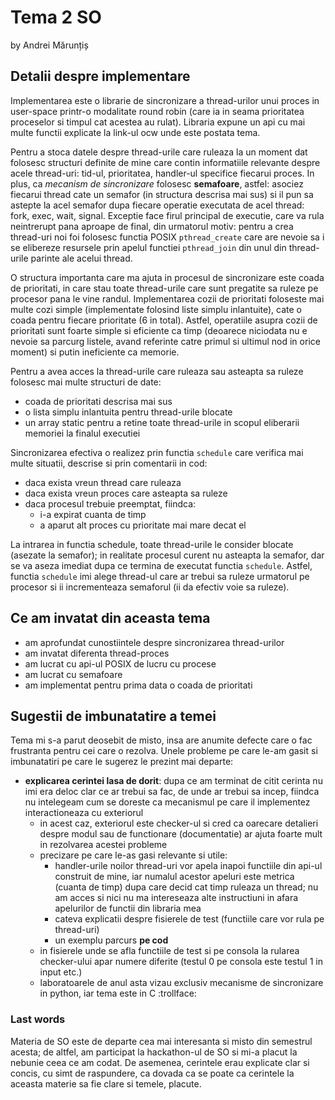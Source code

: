 # Tema 2 SO

by Andrei Mărunțiș

## Detalii despre implementare

Implementarea este o librarie de sincronizare a thread-urilor unui proces in user-space printr-o modalitate round robin (care ia in seama prioritatea proceselor si timpul cat acestea au rulat). Libraria expune un api cu mai multe functii explicate la link-ul ocw unde este postata tema.

Pentru a stoca datele despre thread-urile care ruleaza la un moment dat folosesc structuri definite de mine care contin informatiile relevante despre acele thread-uri: tid-ul, prioritatea, handler-ul specifice fiecarui proces. In plus, ca *mecanism de sincronizare* folosesc **semafoare**, astfel: asociez fiecarui thread cate un semafor (in structura descrisa mai sus) si il pun sa astepte la acel semafor dupa fiecare operatie executata de acel thread: fork, exec, wait, signal. Exceptie face firul principal de executie, care va rula neintrerupt pana aproape de final, din urmatorul motiv: pentru a crea thread-uri noi foi folosesc functia POSIX `pthread_create` care are nevoie sa i se elibereze resursele prin apelul functiei `pthread_join` din unul din thread-urile parinte ale acelui thread.

O structura importanta care ma ajuta in procesul de sincronizare este coada de prioritati, in care stau toate thread-urile care sunt pregatite sa ruleze pe procesor pana le vine randul. Implementarea cozii de prioritati foloseste mai multe cozi simple (implementate folosind liste simplu inlantuite), cate o coada pentru fiecare prioritate (6 in total). Astfel, operatiile asupra cozii de prioritati sunt foarte simple si eficiente ca timp (deoarece niciodata nu e nevoie sa parcurg listele, avand referinte catre primul si ultimul nod in orice moment) si putin ineficiente ca memorie.

Pentru a avea acces la thread-urile care ruleaza sau asteapta sa ruleze folosesc mai multe structuri de date:

- coada de prioritati descrisa mai sus
- o lista simplu inlantuita pentru thread-urile blocate
- un array static pentru a retine toate thread-urile in scopul eliberarii memoriei la finalul executiei

Sincronizarea efectiva o realizez prin functia `schedule` care verifica mai multe situatii, descrise si prin comentarii in cod:

- daca exista vreun thread care ruleaza
- daca exista vreun proces care asteapta sa ruleze
- daca procesul trebuie preemptat, fiindca:
    - i-a expirat cuanta de timp
    - a aparut alt proces cu prioritate mai mare decat el

La intrarea in functia schedule, toate thread-urile le consider blocate (asezate la semafor); in realitate procesul curent nu asteapta la semafor, dar se va aseza imediat dupa ce termina de executat functia `schedule`. Astfel, functia `schedule` imi alege thread-ul care ar trebui sa ruleze urmatorul pe procesor si ii incrementeaza semaforul (ii da efectiv voie sa ruleze).

## Ce am invatat din aceasta tema

- am aprofundat cunostiintele despre sincronizarea thread-urilor
- am invatat diferenta thread-proces
- am lucrat cu api-ul POSIX de lucru cu procese
- am lucrat cu semafoare
- am implementat pentru prima data o coada de prioritati

## Sugestii de imbunatatire a temei

Tema mi s-a parut deosebit de misto, insa are anumite defecte care o fac frustranta pentru cei care o rezolva. Unele probleme pe care le-am gasit si imbunatatiri pe care le sugerez le prezint mai departe:

- **explicarea cerintei lasa de dorit**: dupa ce am terminat de citit cerinta nu imi era deloc clar ce ar trebui sa fac, de unde ar trebui sa incep, fiindca nu intelegeam cum se doreste ca mecanismul pe care il implementez interactioneaza cu exteriorul
    - in acest caz, exteriorul este checker-ul si cred ca oarecare detalieri despre modul sau de functionare (documentatie) ar ajuta foarte mult in rezolvarea acestei probleme
    - precizare pe care le-as gasi relevante si utile:
        - handler-urile noilor thread-uri vor apela inapoi functiile din api-ul construit de mine, iar numalul acestor apeluri este metrica (cuanta de timp) dupa care decid cat timp ruleaza un thread; nu am acces si nici nu ma intereseaza alte instructiuni in afara apelurilor de functii din libraria mea
        - cateva explicatii despre fisierele de test (functiile care vor rula pe thread-uri)
        - un exemplu parcurs **pe cod**
    - in fisierele unde se afla functiile de test si pe consola la rularea checker-ului apar numere diferite (testul 0 pe consola este testul 1 in input etc.)
    - laboratoarele de anul asta vizau exclusiv mecanisme de sincronizare in python, iar tema este in C :trollface:

### Last words

Materia de SO este de departe cea mai interesanta si misto din semestrul acesta; de altfel, am participat la hackathon-ul de SO si mi-a placut la nebunie ceea ce am codat. De asemenea, cerintele erau explicate clar si concis, cu simt de raspundere, ca dovada ca se poate ca cerintele la aceasta materie sa fie clare si temele, placute.